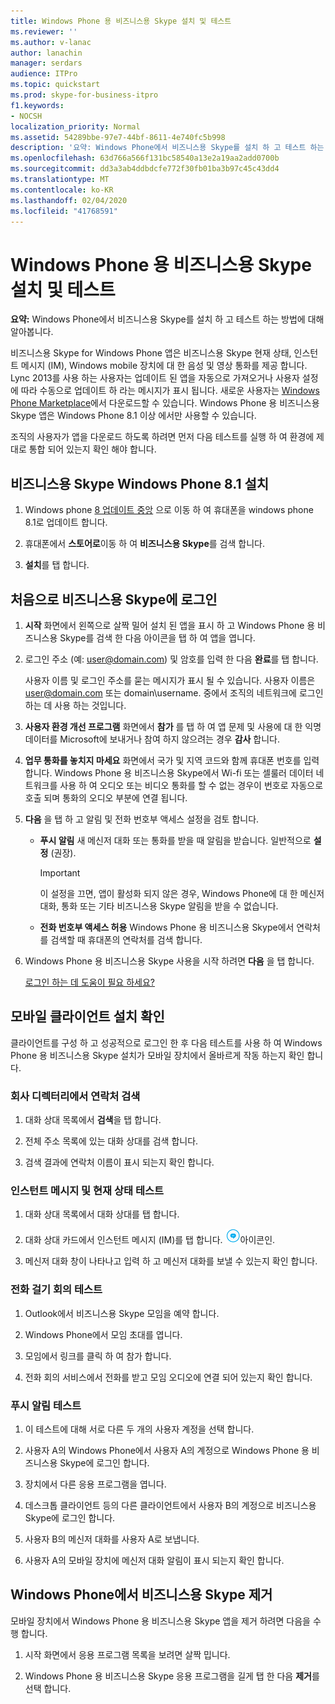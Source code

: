 ```yaml
---
title: Windows Phone 용 비즈니스용 Skype 설치 및 테스트
ms.reviewer: ''
ms.author: v-lanac
author: lanachin
manager: serdars
audience: ITPro
ms.topic: quickstart
ms.prod: skype-for-business-itpro
f1.keywords:
- NOCSH
localization_priority: Normal
ms.assetid: 54289bbe-97e7-44bf-8611-4e740fc5b998
description: '요약: Windows Phone에서 비즈니스용 Skype를 설치 하 고 테스트 하는 방법에 대해 알아봅니다.'
ms.openlocfilehash: 63d766a566f131bc58540a13e2a19aa2add0700b
ms.sourcegitcommit: dd3a3ab4ddbdcfe772f30fb01ba3b97c45c43dd4
ms.translationtype: MT
ms.contentlocale: ko-KR
ms.lasthandoff: 02/04/2020
ms.locfileid: "41768591"
---
```

# <a name="install-and-test-skype-for-business-for-windows-phone"></a>Windows Phone 용 비즈니스용 Skype 설치 및 테스트
 
**요약:** Windows Phone에서 비즈니스용 Skype를 설치 하 고 테스트 하는 방법에 대해 알아봅니다.
  
비즈니스용 Skype for Windows Phone 앱은 비즈니스용 Skype 현재 상태, 인스턴트 메시지 (IM), Windows mobile 장치에 대 한 음성 및 영상 통화를 제공 합니다. Lync 2013를 사용 하는 사용자는 업데이트 된 앱을 자동으로 가져오거나 사용자 설정에 따라 수동으로 업데이트 하 라는 메시지가 표시 됩니다. 새로운 사용자는 [Windows Phone Marketplace](https://go.microsoft.com/fwlink/p/?linkid=231901)에서 다운로드할 수 있습니다. Windows Phone 용 비즈니스용 Skype 앱은 Windows Phone 8.1 이상 에서만 사용할 수 있습니다.
  
조직의 사용자가 앱을 다운로드 하도록 하려면 먼저 다음 테스트를 실행 하 여 환경에 제대로 통합 되어 있는지 확인 해야 합니다. 
  
## <a name="install-skype-for-business-windows-phone-81"></a>비즈니스용 Skype Windows Phone 8.1 설치

1. Windows phone [8 업데이트 중앙](https://www.windowsphone.com/en-us/how-to/wp8/update-central) 으로 이동 하 여 휴대폰을 windows phone 8.1로 업데이트 합니다.
    
2. 휴대폰에서 **스토어로**이동 하 여 **비즈니스용 Skype**를 검색 합니다.
    
3. **설치**를 탭 합니다. 
    
## <a name="sign-in-to-skype-for-business-for-the-first-time"></a>처음으로 비즈니스용 Skype에 로그인

1. **시작** 화면에서 왼쪽으로 살짝 밀어 설치 된 앱을 표시 하 고 Windows Phone 용 비즈니스용 Skype를 검색 한 다음 아이콘을 탭 하 여 앱을 엽니다.
    
2. 로그인 주소 (예: user@domain.com) 및 암호를 입력 한 다음 **완료**를 탭 합니다.
    
     사용자 이름 및 로그인 주소를 묻는 메시지가 표시 될 수 있습니다. 사용자 이름은 user@domain.com 또는 domain\username. 중에서 조직의 네트워크에 로그인 하는 데 사용 하는 것입니다.
    
3. **사용자 환경 개선 프로그램** 화면에서 **참가** 를 탭 하 여 앱 문제 및 사용에 대 한 익명 데이터를 Microsoft에 보내거나 참여 하지 않으려는 경우 **감사** 합니다.
    
4. **업무 통화를 놓치지 마세요** 화면에서 국가 및 지역 코드와 함께 휴대폰 번호를 입력 합니다. Windows Phone 용 비즈니스용 Skype에서 Wi-fi 또는 셀룰러 데이터 네트워크를 사용 하 여 오디오 또는 비디오 통화를 할 수 없는 경우이 번호로 자동으로 호출 되며 통화의 오디오 부분에 연결 됩니다.
    
5. **다음** 을 탭 하 고 알림 및 전화 번호부 액세스 설정을 검토 합니다.
    
   - **푸시 알림** 새 메신저 대화 또는 통화를 받을 때 알림을 받습니다. 일반적으로 **설정** (권장).
    
     > [!IMPORTANT]
     > 이 설정을 끄면, 앱이 활성화 되지 않은 경우, Windows Phone에 대 한 메신저 대화, 통화 또는 기타 비즈니스용 Skype 알림을 받을 수 없습니다. 
  
   - **전화 번호부 액세스 허용** Windows Phone 용 비즈니스용 Skype에서 연락처를 검색할 때 휴대폰의 연락처를 검색 합니다.
    
6. Windows Phone 용 비즈니스용 Skype 사용을 시작 하려면 **다음** 을 탭 합니다.
    
    [로그인 하는 데 도움이 필요 하세요?](https://support.office.com/article/6b827683-ad55-471a-bd4b-3d4ec098bf75)
    
## <a name="verify-mobile-client-installation"></a>모바일 클라이언트 설치 확인

클라이언트를 구성 하 고 성공적으로 로그인 한 후 다음 테스트를 사용 하 여 Windows Phone 용 비즈니스용 Skype 설치가 모바일 장치에서 올바르게 작동 하는지 확인 합니다.
  
### <a name="search-for-a-contact-in-the-corporate-directory"></a>회사 디렉터리에서 연락처 검색

1. 대화 상대 목록에서 **검색**을 탭 합니다.
    
2. 전체 주소 목록에 있는 대화 상대를 검색 합니다.
    
3. 검색 결과에 연락처 이름이 표시 되는지 확인 합니다.
    
### <a name="test-instant-messaging-and-presence"></a>인스턴트 메시지 및 현재 상태 테스트

1. 대화 상대 목록에서 대화 상대를 탭 합니다.
    
2. 대화 상대 카드에서 인스턴트 메시지 (IM)를 탭 합니다. ![비즈니스용 Skype의 인스턴트 메시지 아이콘](../../media/90f8d5fa-7968-4ef7-bf5b-dddf9b893905.png)아이콘인.
    
3. 메신저 대화 창이 나타나고 입력 하 고 메신저 대화를 보낼 수 있는지 확인 합니다.
    
### <a name="test-dial-out-conferencing"></a>전화 걸기 회의 테스트

1. Outlook에서 비즈니스용 Skype 모임을 예약 합니다.
    
2. Windows Phone에서 모임 초대를 엽니다.
    
3. 모임에서 링크를 클릭 하 여 참가 합니다.
    
4. 전화 회의 서비스에서 전화를 받고 모임 오디오에 연결 되어 있는지 확인 합니다.
    
### <a name="test-push-notifications"></a>푸시 알림 테스트

1. 이 테스트에 대해 서로 다른 두 개의 사용자 계정을 선택 합니다. 
    
2. 사용자 A의 Windows Phone에서 사용자 A의 계정으로 Windows Phone 용 비즈니스용 Skype에 로그인 합니다.
    
3. 장치에서 다른 응용 프로그램을 엽니다.
    
4. 데스크톱 클라이언트 등의 다른 클라이언트에서 사용자 B의 계정으로 비즈니스용 Skype에 로그인 합니다.
    
5. 사용자 B의 메신저 대화를 사용자 A로 보냅니다.
    
6. 사용자 A의 모바일 장치에 메신저 대화 알림이 표시 되는지 확인 합니다.
    
## <a name="remove-skype-for-business-from-your-windows-phone"></a>Windows Phone에서 비즈니스용 Skype 제거

모바일 장치에서 Windows Phone 용 비즈니스용 Skype 앱을 제거 하려면 다음을 수행 합니다. 
  
1. 시작 화면에서 응용 프로그램 목록을 보려면 살짝 밉니다. 
    
2. Windows Phone 용 비즈니스용 Skype 응용 프로그램을 길게 탭 한 다음 **제거**를 선택 합니다.
    


